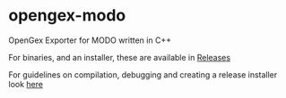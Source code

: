 opengex-modo
============

OpenGex Exporter for MODO written in C++

For binaries, and an installer, these are available in [Releases](https://github.com/opengex-modo/opengex-modo/releases)

For guidelines on compilation, debugging and creating a release installer look [here](https://github.com/opengex-modo/opengex-modo/wiki)
